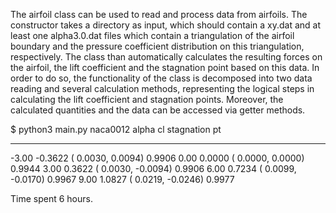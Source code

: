 The airfoil class can be used to read and process data from airfoils. The constructor
takes a directory as input, which should contain a xy.dat and at least one alpha3.0.dat
files which contain a triangulation of the airfoil boundary and the pressure coefficient 
distribution on this triangulation, respectively. The class than automatically calculates 
the resulting forces on the airfoil, the lift coefficient and the stagnation point based 
on this data. In order to do so, the functionality of the class is decomposed into two
data reading and several calculation methods, representing the logical steps in calculating 
the lift coefficient and stagnation points. Moreover, the calculated quantities and the 
data can be accessed via getter methods.

$ python3 main.py naca0012
alpha     cl           stagnation pt
-----  -------  -----------------------------
-3.00  -0.3622  (  0.0030,   0.0094)   0.9906
 0.00   0.0000  (  0.0000,   0.0000)   0.9944
 3.00   0.3622  (  0.0030,  -0.0094)   0.9906
 6.00   0.7234  (  0.0099,  -0.0170)   0.9967
 9.00   1.0827  (  0.0219,  -0.0246)   0.9977

Time spent 6 hours.
